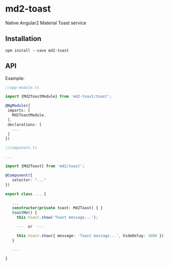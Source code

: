 # md2-toast

Native Angular2 Material Toast service

## Installation
`npm install --save md2-toast`

## API

Example:
 
 ```ts
//app-module.ts

import {Md2ToastModule} from 'md2-toast/toast';

@NgModule({
  imports: [
    Md2ToastModule,
  ],
  declarations: [
    ...
  ]  
})

//component.ts

...

import {Md2Toast} from 'md2/toast';

@Component({
    selector: "..."
})

export class ... {
    
    ...
    constructor(private toast: Md2Toast) { }
    toastMe() {
      this.toast.show('Toast message...');

      ---  or  ---

      this.toast.show({ message: 'Toast message...', hideDelay: 1000 });
    }

    ...

}
 ```
